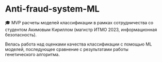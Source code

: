 # Anti-fraud-system-ML

:mortar_board: MVP расчеты моделей классификации в рамках сотрудничества со студентом Акимовым Кириллом (магистр ИТМО 2023, информационная безопасность).

Велась работа над оценками качества классификации с помощью ML моделей, последующее сравнение с результатами работы генетического алгоритма. 
